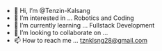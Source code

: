 - 👋 Hi, I’m @Tenzin-Kalsang
- 👀 I’m interested in ... Robotics and Coding 
- 🌱 I’m currently learning ... Fullstack Development
- 💞️ I’m looking to collaborate on ...
- 📫 How to reach me ... tznklsng28@gmail.com

<!---
Tenzin-Kalsang/Tenzin-Kalsang is a ✨ special ✨ repository because its `README.md` (this file) appears on your GitHub profile.
You can click the Preview link to take a look at your changes.
--->
